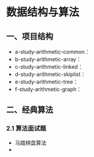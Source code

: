 # 数据结构与算法
## 一、项目结构
* a-study-arithmetic-common：
* b-study-arithmetic-array：
* c-study-arithmetic-linked：
* d-study-arithmetic-skiplist：
* e-study-arithmetic-tree：
* f-study-arithmetic-graph：

## 二、经典算法
### 2.1 算法面试题
* 马踏棋盘算法
* 


